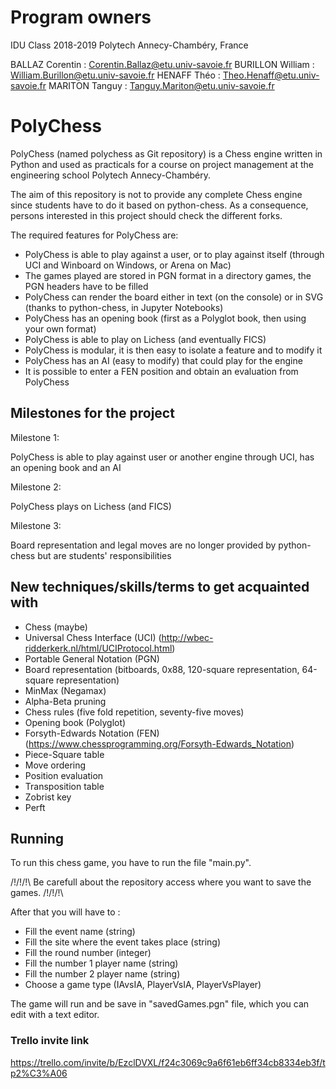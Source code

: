 # Program owners 

IDU Class 2018-2019 Polytech Annecy-Chambéry, France

BALLAZ Corentin : Corentin.Ballaz@etu.univ-savoie.fr
BURILLON William : William.Burillon@etu.univ-savoie.fr
HENAFF Théo : Theo.Henaff@etu.univ-savoie.fr
MARITON Tanguy : Tanguy.Mariton@etu.univ-savoie.fr

# PolyChess

PolyChess (named polychess as Git repository) is a Chess engine written in Python and used as practicals for a course on project management at the engineering school Polytech Annecy-Chambéry. 

The aim of this repository is not to provide any complete Chess engine since students have to do it based on python-chess. As a consequence, persons interested in this project should check the different forks.

The required features for PolyChess are: 

* PolyChess is able to play against a user, or to play against itself (through UCI and Winboard on Windows, or Arena on Mac)
* The games played are stored in PGN format in a directory games, the PGN headers have to be filled
* PolyChess can render the board either in text (on the console) or in SVG (thanks to python-chess, in Jupyter Notebooks)
* PolyChess has an opening book (first as a Polyglot book, then using your own format)
* PolyChess is able to play on Lichess (and eventually FICS)
* PolyChess is modular, it is then easy to isolate a feature and to modify it
* PolyChess has an AI (easy to modify) that could play for the engine
* It is possible to enter a FEN position and obtain an evaluation from PolyChess

## Milestones for the project

Milestone 1:

PolyChess is able to play against user or another engine through UCI, has an opening book and an AI

Milestone 2:

PolyChess plays on Lichess (and FICS) 

Milestone 3:

Board representation and legal moves are no longer provided by python-chess but are students' responsibilities

## New techniques/skills/terms to get acquainted with

* Chess (maybe)
* Universal Chess Interface (UCI) (http://wbec-ridderkerk.nl/html/UCIProtocol.html)
* Portable General Notation (PGN)
* Board representation (bitboards, 0x88, 120-square representation, 64-square representation)
* MinMax (Negamax)
* Alpha-Beta pruning
* Chess rules (five fold repetition, seventy-five moves)
* Opening book (Polyglot)
* Forsyth-Edwards Notation (FEN) (https://www.chessprogramming.org/Forsyth-Edwards_Notation)
* Piece-Square table
* Move ordering
* Position evaluation
* Transposition table
* Zobrist key
* Perft

## Running

To run this chess game, you have to run the file "main.py". 

/!\/!\/!\ Be carefull about the repository access where you want to save the games. /!\/!\/!\

After that you will have to :
* Fill the event name (string)
* Fill the site where the event takes place (string)
* Fill the round number (integer)
* Fill the number 1 player name (string)
* Fill the number 2 player name (string)
* Choose a game type (IAvsIA, PlayerVsIA, PlayerVsPlayer)

The game will run and be save in "savedGames.pgn" file, which you can edit with a text editor.

### Trello invite link
https://trello.com/invite/b/EzclDVXL/f24c3069c9a6f61eb6ff34cb8334eb3f/tp2%C3%A06

